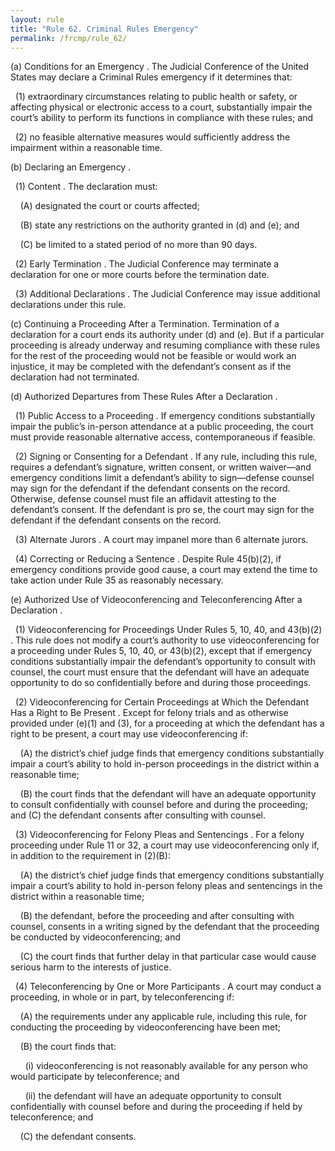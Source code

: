 ```yaml
---
layout: rule
title: "Rule 62. Criminal Rules Emergency"
permalink: /frcmp/rule_62/
---
```


(a) Conditions for an Emergency . The Judicial Conference of the United States may declare a Criminal Rules emergency if it determines that:


&nbsp;&nbsp;(1) extraordinary circumstances relating to public health or safety, or affecting physical or electronic access to a court, substantially impair the court’s ability to perform its functions in compliance with these rules; and


&nbsp;&nbsp;(2) no feasible alternative measures would sufficiently address the impairment within a reasonable time.


(b) Declaring an Emergency .


&nbsp;&nbsp;(1) Content . The declaration must:


&nbsp;&nbsp;&nbsp;&nbsp;(A) designated the court or courts affected;


&nbsp;&nbsp;&nbsp;&nbsp;(B) state any restrictions on the authority granted in (d) and (e); and


&nbsp;&nbsp;&nbsp;&nbsp;(C) be limited to a stated period of no more than 90 days.


&nbsp;&nbsp;(2) Early Termination . The Judicial Conference may terminate a declaration for one or more courts before the termination date.


&nbsp;&nbsp;(3) Additional Declarations . The Judicial Conference may issue additional declarations under this rule.


(c) Continuing a Proceeding After a Termination. Termination of a declaration for a court ends its authority under (d) and (e). But if a particular proceeding is already underway and resuming compliance with these rules for the rest of the proceeding would not be feasible or would work an injustice, it may be completed with the defendant’s consent as if the declaration had not terminated.


(d) Authorized Departures from These Rules After a Declaration .


&nbsp;&nbsp;(1) Public Access to a Proceeding . If emergency conditions substantially impair the public’s in-person attendance at a public proceeding, the court must provide reasonable alternative access, contemporaneous if feasible.


&nbsp;&nbsp;(2) Signing or Consenting for a Defendant . If any rule, including this rule, requires a defendant’s signature, written consent, or written waiver—and emergency conditions limit a defendant’s ability to sign—defense counsel may sign for the defendant if the defendant consents on the record. Otherwise, defense counsel must file an affidavit attesting to the defendant’s consent. If the defendant is pro se, the court may sign for the defendant if the defendant consents on the record.


&nbsp;&nbsp;(3) Alternate Jurors . A court may impanel more than 6 alternate jurors.


&nbsp;&nbsp;(4) Correcting or Reducing a Sentence . Despite Rule 45(b)(2), if emergency conditions provide good cause, a court may extend the time to take action under Rule 35 as reasonably necessary.


(e) Authorized Use of Videoconferencing and Teleconferencing After a Declaration .


&nbsp;&nbsp;(1) Videoconferencing for Proceedings Under Rules 5, 10, 40, and 43(b)(2) . This rule does not modify a court’s authority to use videoconferencing for a proceeding under Rules 5, 10, 40, or 43(b)(2), except that if emergency conditions substantially impair the defendant’s opportunity to consult with counsel, the court must ensure that the defendant will have an adequate opportunity to do so confidentially before and during those proceedings.


&nbsp;&nbsp;(2) Videoconferencing for Certain Proceedings at Which the Defendant Has a Right to Be Present . Except for felony trials and as otherwise provided under (e)(1) and (3), for a proceeding at which the defendant has a right to be present, a court may use videoconferencing if:


&nbsp;&nbsp;&nbsp;&nbsp;(A) the district’s chief judge finds that emergency conditions substantially impair a court’s ability to hold in-person proceedings in the district within a reasonable time;


&nbsp;&nbsp;&nbsp;&nbsp;(B) the court finds that the defendant will have an adequate opportunity to consult confidentially with counsel before and during the proceeding; and (C) the defendant consents after consulting with counsel.


&nbsp;&nbsp;(3) Videoconferencing for Felony Pleas and Sentencings . For a felony proceeding under Rule 11 or 32, a court may use videoconferencing only if, in addition to the requirement in (2)(B):


&nbsp;&nbsp;&nbsp;&nbsp;(A) the district’s chief judge finds that emergency conditions substantially impair a court’s ability to hold in-person felony pleas and sentencings in the district within a reasonable time;


&nbsp;&nbsp;&nbsp;&nbsp;(B) the defendant, before the proceeding and after consulting with counsel, consents in a writing signed by the defendant that the proceeding be conducted by videoconferencing; and


&nbsp;&nbsp;&nbsp;&nbsp;(C) the court finds that further delay in that particular case would cause serious harm to the interests of justice.


&nbsp;&nbsp;(4) Teleconferencing by One or More Participants . A court may conduct a proceeding, in whole or in part, by teleconferencing if:


&nbsp;&nbsp;&nbsp;&nbsp;(A) the requirements under any applicable rule, including this rule, for conducting the proceeding by videoconferencing have been met;


&nbsp;&nbsp;&nbsp;&nbsp;(B) the court finds that:


&nbsp;&nbsp;&nbsp;&nbsp;&nbsp;&nbsp;(i) videoconferencing is not reasonably available for any person who would participate by teleconference; and


&nbsp;&nbsp;&nbsp;&nbsp;&nbsp;&nbsp;(ii) the defendant will have an adequate opportunity to consult confidentially with counsel before and during the proceeding if held by teleconference; and


&nbsp;&nbsp;&nbsp;&nbsp;(C) the defendant consents.